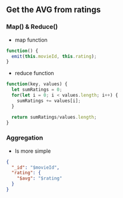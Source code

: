 ## Get the AVG from ratings

### Map() & Reduce()

- map function

```js
function() {
  emit(this.movieId, this.rating);
}
```

- reduce function

```js
function(key, values) {
  let sumRatings = 0;
  for(let i = 0; i < values.length; i++) {
    sumRatings += values[i];
  }

  return sumRatings/values.length;
}
```

### Aggregation

- Is more simple

```json
{
  "_id": "$movieId",
  "rating": {
    "$avg": "$rating"
  }
}
```
